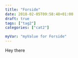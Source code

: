 ```yaml
---
title: "Forside"
date: 2018-02-05T09:58:48+01:00
draft: true
tags: ["tag2"]
categories: ["cat2"]

myVar: "myValue for Forside" 
---
```


Hey there
